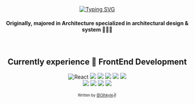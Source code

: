 

<div align="center"> 
  
<!--   ![Olhkyle's GitHub stats](https://github-readme-stats.vercel.app/api?username=olhkyle&show_icons=true&theme=dark#gh-dark-mode-only) -->
  [![Typing SVG](https://readme-typing-svg.herokuapp.com?font=Pacifico&color=%23909090&size=30&center=true&vCenter=true&height=150&lines=Hello+%E2%9C%8B+I'm+Kyle)](https://git.io/typing-svg)
  <br/>
  #### Originally, majored in **Architecture** specialized in architectural design & system 👷🏻‍♂️
  <br/>
    

  ## Currently experience <strong>🔭 FrontEnd Development</strong> <br/>
  <div align="center"><img alt="React" src="https://img.shields.io/badge/React-000?style=for-the-badge&logo=react&logoColor=61DAFB"/> <img src="https://img.shields.io/badge/-JavaScript-black?style=for-the-badge&logo=javascript"/>  <img src="https://img.shields.io/badge/-TypeScript-black?style=for-the-badge&logo=typescript"/>  <img src="https://img.shields.io/badge/Recoil-black?style=for-the-badge&logo=recoil"/> <img src="https://img.shields.io/badge/-React%20Query-black?style=for-the-badge&logo=react%20query&logoColor=ff4154"/> <img src="https://img.shields.io/badge/-Node.js-black?style=for-the-badge&logo=Node.js"/> <br/>
   <img src="https://img.shields.io/badge/tailwindcss-%2338B2AC.svg?style=for-the-badge&logo=tailwind-css&logoColor=white"/> <img src="https://img.shields.io/badge/styled--components-DB7093?style=for-the-badge&logo=styled-components&logoColor=white"/> <img src="https://img.shields.io/badge/SASS-hotpink.svg?style=for-the-badge&logo=SASS&logoColor=white"/>
 <img src="https://img.shields.io/badge/Figma-F24E1E?style=for-the-badge&logo=figma&logoColor=white"/> </div>

  
 <sub><sup>Written by <a href="https://olhkyle.me">@Olhkyle</a></sup></sub><small>✌</small>

</div>
